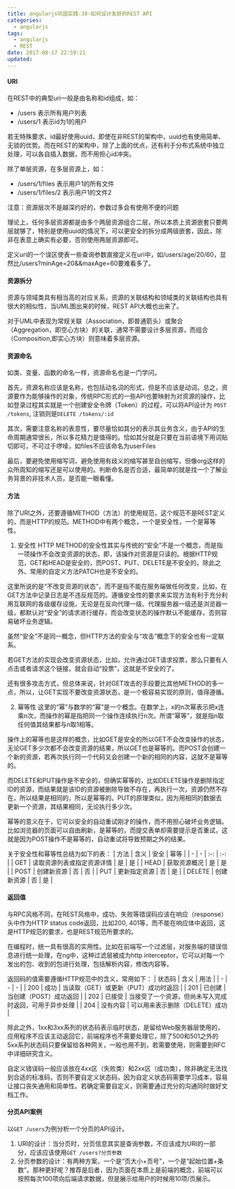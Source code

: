 ```yaml
---
title: angularjs巩固实践-38-如何设计友好的REST API
categories:
  - angularjs
tags:
  - angularjs
  - REST
date: 2017-08-17 22:59:21
updated:
---
```


#### URI

在REST中的典型uri一般是由名称和id组成，如：
- /users 表示所有用户列表
- /users/1 表示id为1的用户

若无特殊要求，id最好使用uuid，即使在非REST的架构中，uuid也有使用简单、无锁的优势。而在REST的架构中，除了上面的优点，还有利于分布式系统中独立处理，可以各自插入数据，而不用担心id冲突。

除了单层资源，在多层资源上，如：
- /users/1/files 表示用户1的所有文件
- /users/1/files/2 表示用户1的文件2

注意：资源层次不是越深约好的，参数过多会有使用不便的问题

理论上，任何多层资源都是由多个两层资源组合二层，所以本质上资源嵌套只要两层就够了，特别是使用uuid的情况下，可以更安全的拆分成两级嵌套，因此，除非在表意上确实有必要，否则使用两层资源即可。

定义uri的一个误区使表一些查询参数直接定义在uri中，如/users/age/20/60，显然比/users?minAge=20&&maxAge=60要难看多了。

#### 资源拆分
资源与领域类具有相当高的对应关系，资源的关联结构和领域类的关联结构也具有很大的相似性，当UML图出来的时候，REST API大概也出来了。

对于UML中表现为常规关联（Association，即普通箭头）或聚合（Aggregation，即空心方块）的关联，通常不需要设计多层资源，而组合（Composition,即实心方块）则意味着多层资源。

#### 资源命名
如类、变量、函数的命名一样，资源命名也是一门学问。

首先，资源名称应该是名称，也包括动名词的形式，但是不应该是动词。总之，资源要作为能够操作的对象，传统RPC形式的一些API也要映射为对资源的操作，比如登录过程其实就是一个创建安全令牌（Token）的过程，可以将API设计为
`POST /tokens`, 注销则是`DELETE /tokens/:id`

其次，需要注意名称的表意性，要尽量恰如其分的表示其业务含义，由于API的生命周期通常很长，所以多花精力是值得的。恰如其分就是只要在当前语境下用词贴切即可，不可过于啰嗦，如files不应该命名为userFiles

最后，要避免使用缩写词，避免使用有歧义的缩写甚至自创缩写，但像org这样的众所周知的缩写还是可以使用的。判断命名是否合适，最简单的就是找一个了解业务背景的非技术人员，是否能一眼看懂。

#### 方法
除了URI之外，还要遵循METHOD（方法）的使用规范，这个规范不是REST定义的，而是HTTP的规范。METHOD中有两个概念，一个是安全性，一个是幂等性。
1. 安全性
  HTTP METHOD的安全性其实与传统的“安全”不是一个概念，而是指一项操作不会改变资源的状态，即，该操作对资源是只读的。根据HTTP规范，GET和HEAD是安全的，而POST、PUT、DELETE是不安全的，除此之外、常用的自定义方法PATCH也是不安全的。

  这里所说的是“不改变资源的状态”，而不是指不能在服务端做任何改变，比如，在GET方法中记录日志是不违反规范的。遵循安全性的要求来实现方法有利于充分利用互联网的各级缓存设施，无论是在反向代理一级、代理服务器一级还是浏览器一级，都默认对“安全”的请求进行缓存，而会改变状态的操作默认不能缓存，否则容易破坏业务逻辑。

  虽然“安全”不是同一概念，但HTTP方法的安全与“攻击”概念下的安全也有一定联系。
  
  若GET方法的实现会改变资源状态，比如，允许通过GET请求投票，那么只要有人点击或者请求这个链接，就会自动“投票”，这就是不安全的了。

  还有很多攻击方式，但总体来说，针对GET攻击的手段要比其他METHOD的多一点，所以，让GET实现不要改变资源状态，是一个极容易实现的原则，值得遵循。

2. 幂等性
  这里的“幂”与数学的“幂”是一个概念。在数学上，x的n次幂表示把x连乘n次，而操作的幂是指把同一个操作连续执行n次。所谓“幂等”，就是指n取任何值其结果都与n取1相等。

  操作上的幂等也是这样的概念，比如GET是安全的所以GET不会改变操作的状态，无论GET多少次都不会改变资源的结果，所以GET也是幂等的。而POST会创建一个新的资源，若再次执行同一个代码又会创建一个新的相同的内容，这就不是幂等的。
  
  而DELETE和PUT操作是不安全的，但确实幂等的，比如DELETE操作是删除指定ID的资源，而结果就是该ID的资源被删除导致不存在，再执行一次，资源仍然不存在，所以结果是相同的，所以是幂等的。PUT的原理类似，因为用相同的数据去更新一个资源，其结果相同，无论执行多少次。

  幂等的意义在于，它可以安全的自动重试刚才的操作，而不用担心破坏业务逻辑。比如浏览器的页面可以自由刷新，是幂等的，而提交表单却需要提示是否重试，这就是因为POST操作不是幂等的，自动重试将导致预期之外的结果。

关于安全性和幂等性总结为如下的表：
| 方法 | 含义 | 安全 | 幂等 |
| - | - | :-: | :-: | 
| GET | 读取资源列表或指定资源详情 | 是 | 是 | 
| HEAD | 获取资源概况 | 是 | 是 | 
| POST | 创建新资源 | 否 | 否 | 
| PUT | 更新指定资源 | 否 | 是 | 
| DELETE | 创建新资源 | 否 | 是 |

#### 返回值
与RPC风格不同，在REST风格中，成功、失败等错误码应该在响应（response）头中作为HTTP status code返回，比如200, 401等，而不能在响应体中返回，这是HTTP规范的要求，也是REST规范所要求的。

在编程时，统一具有很高的实用性。比如在前端写一个过滤层，对服务端的错误信息进行统一处理，在ng中，这种过滤层被成为http interceptor，它可以对每一个发出的包、收到的包进行处理，包括解析内容，修改内容等。

返回码的值需要遵循HTTP规范中的含义，常用如下：
| 状态码 | 含义 | 用法 |
| - | - | - | 
| 200 | 成功 | 当读取（GET）或更新（PUT）成功时返回 | 
| 201 | 已创建 | 当创建（POST）成功返回 | 
| 202 | 已接受 | 当接受了一个资源，但尚未写入完成时返回，可用于异步处理 | 
| 204 | 没有内容 | 可以用来表示删除（DELETE）成功 | 

除此之外，1xx和3xx系列的状态码表示临时状态，是留给Web服务器层使用的，应用程序不应该主动返回它，前端程序也不需要处理它，除了500和501之外的5xx系列状态码只要保留给各种网关，一般也用不到，若需要使用，则需要到RFC中详细研究含义。

自定义错误码一般应该放在4xx区（失败类）和2xx区（成功类），除非确定无法找到合适的标准码，否则不要自定义状态码，因为自定义状态码需要学习成本，容易让接口丧失通用和简单性。若确定需要自定义，则需要通过充分的沟通同时做好文档工作。

#### 分页API案例
以`GET /users`为例分析一个分页的API设计。

1. URI的设计：当分页时，分页信息其实是查询参数，不应该成为URI的一部分，应该应该使用`GET /users?分页参数`
2. 分页参数的设计：有两种方案，一个是“页大小+页号”，一个是“起始位置+条数”。那种更好呢？推荐是后者，因为页面在本质上是前端的概念，前端可以按照每次100项向后端请求数据，但是展示给用户的时候用10项/页展示。